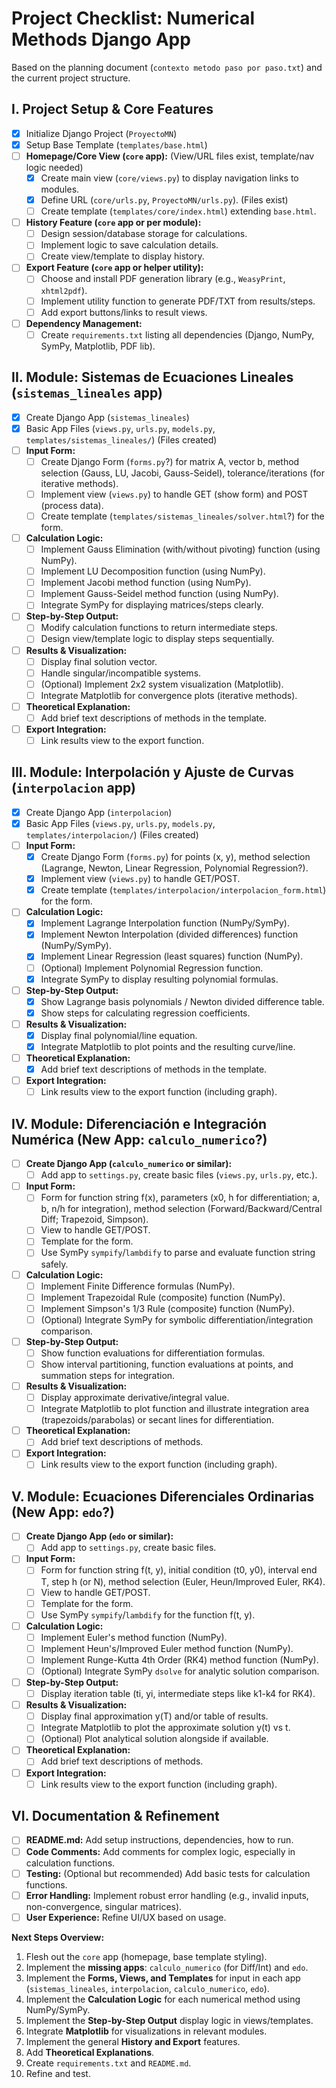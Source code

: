 # Project Checklist: Numerical Methods Django App

Based on the planning document (`contexto metodo paso por paso.txt`) and the current project structure.

## I. Project Setup & Core Features

-   [x] Initialize Django Project (`ProyectoMN`)
-   [x] Setup Base Template (`templates/base.html`)
-   [ ] **Homepage/Core View (`core` app):** (View/URL files exist, template/nav logic needed)
    -   [x] Create main view (`core/views.py`) to display navigation links to modules.
    -   [x] Define URL (`core/urls.py`, `ProyectoMN/urls.py`). (Files exist)
    -   [ ] Create template (`templates/core/index.html`) extending `base.html`.
-   [ ] **History Feature (`core` app or per module):**
    -   [ ] Design session/database storage for calculations.
    -   [ ] Implement logic to save calculation details.
    -   [ ] Create view/template to display history.
-   [ ] **Export Feature (`core` app or helper utility):**
    -   [ ] Choose and install PDF generation library (e.g., `WeasyPrint`, `xhtml2pdf`).
    -   [ ] Implement utility function to generate PDF/TXT from results/steps.
    -   [ ] Add export buttons/links to result views.
-   [ ] **Dependency Management:**
    -   [ ] Create `requirements.txt` listing all dependencies (Django, NumPy, SymPy, Matplotlib, PDF lib).

## II. Module: Sistemas de Ecuaciones Lineales (`sistemas_lineales` app)

-   [x] Create Django App (`sistemas_lineales`)
-   [x] Basic App Files (`views.py`, `urls.py`, `models.py`, `templates/sistemas_lineales/`) (Files created)
-   [ ] **Input Form:**
    -   [ ] Create Django Form (`forms.py`?) for matrix A, vector b, method selection (Gauss, LU, Jacobi, Gauss-Seidel), tolerance/iterations (for iterative methods).
    -   [ ] Implement view (`views.py`) to handle GET (show form) and POST (process data).
    -   [ ] Create template (`templates/sistemas_lineales/solver.html`?) for the form.
-   [ ] **Calculation Logic:**
    -   [ ] Implement Gauss Elimination (with/without pivoting) function (using NumPy).
    -   [ ] Implement LU Decomposition function (using NumPy).
    -   [ ] Implement Jacobi method function (using NumPy).
    -   [ ] Implement Gauss-Seidel method function (using NumPy).
    -   [ ] Integrate SymPy for displaying matrices/steps clearly.
-   [ ] **Step-by-Step Output:**
    -   [ ] Modify calculation functions to return intermediate steps.
    -   [ ] Design view/template logic to display steps sequentially.
-   [ ] **Results & Visualization:**
    -   [ ] Display final solution vector.
    -   [ ] Handle singular/incompatible systems.
    -   [ ] (Optional) Implement 2x2 system visualization (Matplotlib).
    -   [ ] Integrate Matplotlib for convergence plots (iterative methods).
-   [ ] **Theoretical Explanation:**
    -   [ ] Add brief text descriptions of methods in the template.
-   [ ] **Export Integration:**
    -   [ ] Link results view to the export function.

## III. Module: Interpolación y Ajuste de Curvas (`interpolacion` app)

-   [x] Create Django App (`interpolacion`)
-   [x] Basic App Files (`views.py`, `urls.py`, `models.py`, `templates/interpolacion/`) (Files created)
-   [ ] **Input Form:**
    -   [x] Create Django Form (`forms.py`) for points (x, y), method selection (Lagrange, Newton, Linear Regression, Polynomial Regression?).
    -   [x] Implement view (`views.py`) to handle GET/POST.
    -   [x] Create template (`templates/interpolacion/interpolacion_form.html`) for the form.
-   [ ] **Calculation Logic:**
    -   [x] Implement Lagrange Interpolation function (NumPy/SymPy).
    -   [x] Implement Newton Interpolation (divided differences) function (NumPy/SymPy).
    -   [x] Implement Linear Regression (least squares) function (NumPy).
    -   [ ] (Optional) Implement Polynomial Regression function.
    -   [x] Integrate SymPy to display resulting polynomial formulas.
-   [ ] **Step-by-Step Output:**
    -   [x] Show Lagrange basis polynomials / Newton divided difference table.
    -   [x] Show steps for calculating regression coefficients.
-   [ ] **Results & Visualization:**
    -   [x] Display final polynomial/line equation.
    -   [x] Integrate Matplotlib to plot points and the resulting curve/line.
-   [ ] **Theoretical Explanation:**
    -   [x] Add brief text descriptions of methods in the template.
-   [ ] **Export Integration:**
    -   [ ] Link results view to the export function (including graph).

## IV. Module: Diferenciación e Integración Numérica (New App: `calculo_numerico`?)

-   [ ] **Create Django App (`calculo_numerico` or similar):**
    -   [ ] Add app to `settings.py`, create basic files (`views.py`, `urls.py`, etc.).
-   [ ] **Input Form:**
    -   [ ] Form for function string f(x), parameters (x0, h for differentiation; a, b, n/h for integration), method selection (Forward/Backward/Central Diff; Trapezoid, Simpson).
    -   [ ] View to handle GET/POST.
    -   [ ] Template for the form.
    -   [ ] Use SymPy `sympify`/`lambdify` to parse and evaluate function string safely.
-   [ ] **Calculation Logic:**
    -   [ ] Implement Finite Difference formulas (NumPy).
    -   [ ] Implement Trapezoidal Rule (composite) function (NumPy).
    -   [ ] Implement Simpson's 1/3 Rule (composite) function (NumPy).
    -   [ ] (Optional) Integrate SymPy for symbolic differentiation/integration comparison.
-   [ ] **Step-by-Step Output:**
    -   [ ] Show function evaluations for differentiation formulas.
    -   [ ] Show interval partitioning, function evaluations at points, and summation steps for integration.
-   [ ] **Results & Visualization:**
    -   [ ] Display approximate derivative/integral value.
    -   [ ] Integrate Matplotlib to plot function and illustrate integration area (trapezoids/parabolas) or secant lines for differentiation.
-   [ ] **Theoretical Explanation:**
    -   [ ] Add brief text descriptions of methods.
-   [ ] **Export Integration:**
    -   [ ] Link results view to the export function (including graph).

## V. Module: Ecuaciones Diferenciales Ordinarias (New App: `edo`?)

-   [ ] **Create Django App (`edo` or similar):**
    -   [ ] Add app to `settings.py`, create basic files.
-   [ ] **Input Form:**
    -   [ ] Form for function string f(t, y), initial condition (t0, y0), interval end T, step h (or N), method selection (Euler, Heun/Improved Euler, RK4).
    -   [ ] View to handle GET/POST.
    -   [ ] Template for the form.
    -   [ ] Use SymPy `sympify`/`lambdify` for the function f(t, y).
-   [ ] **Calculation Logic:**
    -   [ ] Implement Euler's method function (NumPy).
    -   [ ] Implement Heun's/Improved Euler method function (NumPy).
    -   [ ] Implement Runge-Kutta 4th Order (RK4) method function (NumPy).
    -   [ ] (Optional) Integrate SymPy `dsolve` for analytic solution comparison.
-   [ ] **Step-by-Step Output:**
    -   [ ] Display iteration table (ti, yi, intermediate steps like k1-k4 for RK4).
-   [ ] **Results & Visualization:**
    -   [ ] Display final approximation y(T) and/or table of results.
    -   [ ] Integrate Matplotlib to plot the approximate solution y(t) vs t.
    -   [ ] (Optional) Plot analytical solution alongside if available.
-   [ ] **Theoretical Explanation:**
    -   [ ] Add brief text descriptions of methods.
-   [ ] **Export Integration:**
    -   [ ] Link results view to the export function (including graph).

## VI. Documentation & Refinement

-   [ ] **README.md:** Add setup instructions, dependencies, how to run.
-   [ ] **Code Comments:** Add comments for complex logic, especially in calculation functions.
-   [ ] **Testing:** (Optional but recommended) Add basic tests for calculation functions.
-   [ ] **Error Handling:** Implement robust error handling (e.g., invalid inputs, non-convergence, singular matrices).
-   [ ] **User Experience:** Refine UI/UX based on usage.

**Next Steps Overview:**

1.  Flesh out the `core` app (homepage, base template styling).
2.  Implement the **missing apps**: `calculo_numerico` (for Diff/Int) and `edo`.
3.  Implement the **Forms, Views, and Templates** for input in each app (`sistemas_lineales`, `interpolacion`, `calculo_numerico`, `edo`).
4.  Implement the **Calculation Logic** for each numerical method using NumPy/SymPy.
5.  Implement the **Step-by-Step Output** display logic in views/templates.
6.  Integrate **Matplotlib** for visualizations in relevant modules.
7.  Implement the general **History and Export** features.
8.  Add **Theoretical Explanations**.
9.  Create `requirements.txt` and `README.md`.
10. Refine and test. 